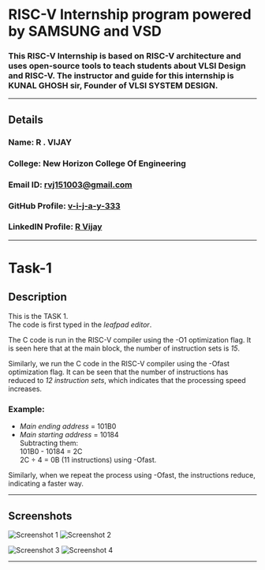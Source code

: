 # RISC-V Internship program powered by SAMSUNG and VSD

### This RISC-V Internship is based on RISC-V architecture and uses open-source tools to teach students about VLSI Design and RISC-V. The instructor and guide for this internship is KUNAL GHOSH sir, Founder of VLSI SYSTEM DESIGN.

---

## Details

### Name: R . VIJAY
### College: New Horizon College Of Engineering
### Email ID: rvj151003@gmail.com
### GitHub Profile: [v-i-j-a-y-333](https://github.com/v-i-j-a-y-333)
### LinkedIN Profile: [R Vijay](https://www.linkedin.com/in/r-vijay-5085022a4)

---

# Task-1

## Description
This is the TASK 1.  
The code is first typed in the *leafpad editor*.  

The C code is run in the RISC-V compiler using the -O1 optimization flag. It is seen here that at the main block, the number of instruction sets is *15*.

Similarly, we run the C code in the RISC-V compiler using the -Ofast optimization flag. It can be seen that the number of instructions has reduced to *12 instruction sets*, which indicates that the processing speed increases.

### Example: 
- *Main ending address* = 101B0  
- *Main starting address* = 10184  
  Subtracting them:  
  101B0 - 10184 = 2C  
  2C ÷ 4 = 0B (11 instructions) using -Ofast.

Similarly, when we repeat the process using -Ofast, the instructions reduce, indicating a faster way.

---

## Screenshots

![ Screenshot 1](https://github.com/v-i-j-a-y-333/RISC-V-Talent-Development-Program/blob/main/VirtualBox_vsdworkshop_code_sumoneton.png)
![ Screenshot 2]([https://github.com/v-i-j-a-y-333/RISC_V_Talent_Development_Program/blob/main/VirtualBox_vsdworkshop_codeofast.png](https://github.com/v-i-j-a-y-333/RISC-V-Talent-Development-Program/blob/main/VirtualBox_vsdworkshop_codeofast.png))

![ Screenshot 3](https://github.com/v-i-j-a-y-333/RISC_V_Talent_Development_Program/blob/main/VirtualBox_vsdworkshop_main_ofast.png)
![ Screenshot 4](https://github.com/v-i-j-a-y-333/RISC_V_Talent_Development_Program/blob/main/VirtualBox_vsdworkshop_main_sumoneton.png)

---

